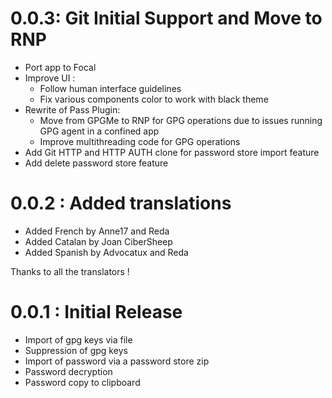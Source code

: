 # 0.0.3: Git Initial Support and Move to RNP
- Port app to Focal
- Improve UI :
  - Follow human interface guidelines
  - Fix various components color to work with black theme 
- Rewrite of Pass Plugin:
  - Move from GPGMe to RNP for GPG operations due to issues running GPG agent in a confined app
  - Improve multithreading code for GPG operations
- Add Git HTTP and HTTP AUTH clone for password store import feature
- Add delete password store feature

# 0.0.2 :  Added translations 
- Added French by Anne17  and Reda 
- Added Catalan by Joan CiberSheep 
- Added Spanish by Advocatux and Reda 

Thanks to all the translators !

# 0.0.1 : Initial Release  
- Import of gpg keys via file
- Suppression of gpg keys
- Import of password via a password store zip
- Password decryption
- Password copy to clipboard
